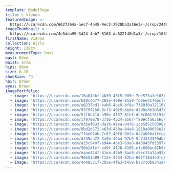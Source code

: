 ```yaml
---
template: ModelPage
title: L Vienna
featuredImage: >-
  https://ucarecdn.com/6627264a-aec7-4a45-9ec2-2920ba3a16e3/-/crop/2449x1098/0,0/-/preview/
imageThumbnail: >-
  https://ucarecdn.com/4e5dda99-3d24-4eb7-8163-da522140d1a5/-/crop/1633x2343/0,0/-/preview/
firstName: Vienna
collection: Girls
height: 138cm
measurementType: bust
bust: 64cm
waist: 57cm
hips: 66cm
size: 8-10
shoeSize: '4'
hair: Brown
eyes: Brown
imagePortfolio:
  - image: 'https://ucarecdn.com/16a01dbf-4b39-43f5-985e-7ee573afe162/'
  - image: 'https://ucarecdn.com/b20c4e77-283e-400e-8150-fb66e4176bcf/'
  - image: 'https://ucarecdn.com/a0237ed1-bab6-4ee9-bf8e-7f8030a12110/'
  - image: 'https://ucarecdn.com/9379f250-8cf3-4029-8eda-d2d0c8b1b547/'
  - image: 'https://ucarecdn.com/5ff0e41d-b98e-4f37-8fe3-dc3c001f6191/'
  - image: 'https://ucarecdn.com/1f978e78-3716-4524-a507-f809cfa63a6c/'
  - image: 'https://ucarecdn.com/935ef633-da1b-41ea-8476-1ce5d525d306/'
  - image: 'https://ucarecdn.com/8bd2d572-a63d-438a-84a8-1810a90633e2/'
  - image: 'https://ucarecdn.com/f7ae674b-7c67-48f8-902e-0a7a000a1fcc/'
  - image: 'https://ucarecdn.com/df39da72-3a9b-44b4-97b9-9c74314399db/'
  - image: 'https://ucarecdn.com/a23c940f-ad44-46e3-b9e8-d43045fd1397/'
  - image: 'https://ucarecdn.com/50b14fef-e49f-4126-8105-efe698ac87b9/'
  - image: 'https://ucarecdn.com/eaae444f-81ea-49b9-8aa9-c5ec15a74a92/'
  - image: 'https://ucarecdn.com/96b51a09-f12e-4254-82ba-607f10d4edfc/'
  - image: 'https://ucarecdn.com/4c49531f-3b5a-4fa3-b458-b737c0b9341d/'
---
```


